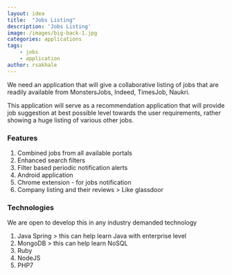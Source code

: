 ```yaml
---
layout: idea
title:  "Jobs Listing"
description: 'Jobs Listing'
image: /images/big-back-1.jpg
categories: applications
tags: 
    - jobs
    - application
author: rsakhale
---
```


We need an application that will give a collaborative listing of jobs that are readily available from MonstersJobs, Indeed, TimesJob, Naukri.
<!--more-->
This application will serve as a recommendation application that will provide job suggestion at best possible level towards the user requirements, rather showing a huge listing of various other jobs.

### Features

1. Combined jobs from all available portals
1. Enhanced search filters
1. Filter based periodic notification alerts
1. Android application
1. Chrome extension - for jobs notification
1. Company listing and their reviews > Like glassdoor

### Technologies

We are open to develop this in any industry demanded technology

1. Java Spring > this can help learn Java with enterprise level
1. MongoDB > this can help learn NoSQL
1. Ruby
1. NodeJS
1. PHP7